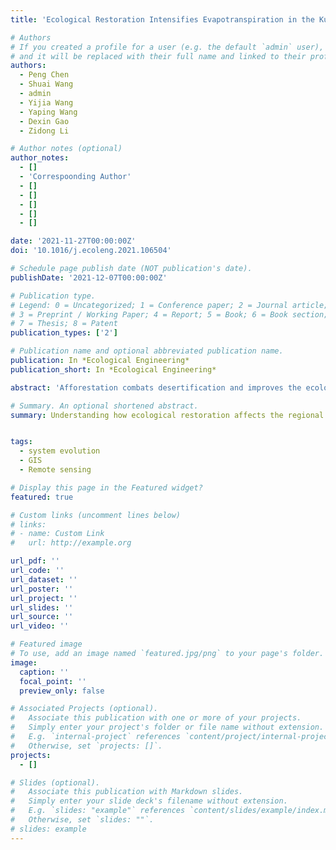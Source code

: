 ```yaml
---
title: 'Ecological Restoration Intensifies Evapotranspiration in the Kubuqi Desert'

# Authors
# If you created a profile for a user (e.g. the default `admin` user), write the username (folder name) here
# and it will be replaced with their full name and linked to their profile.
authors:
  - Peng Chen
  - Shuai Wang
  - admin
  - Yijia Wang
  - Yaping Wang
  - Dexin Gao
  - Zidong Li

# Author notes (optional)
author_notes:
  - []
  - 'Correspoonding Author'
  - []
  - []
  - []
  - []
  - []

date: '2021-11-27T00:00:00Z'
doi: '10.1016/j.ecoleng.2021.106504'

# Schedule page publish date (NOT publication's date).
publishDate: '2021-12-07T00:00:00Z'

# Publication type.
# Legend: 0 = Uncategorized; 1 = Conference paper; 2 = Journal article;
# 3 = Preprint / Working Paper; 4 = Report; 5 = Book; 6 = Book section;
# 7 = Thesis; 8 = Patent
publication_types: ['2']

# Publication name and optional abbreviated publication name.
publication: In *Ecological Engineering*
publication_short: In *Ecological Engineering*

abstract: 'Afforestation combats desertification and improves the ecological environment but leads to huge consumptionof water resources. Understanding how ecological restoration affects the regional water balance is important for scientific desertification management. Using remote sensing satellite images and meteorological data, we analyzed the impacts of ecological restoration on water resources in the Kubuqi Desert during 1986–2017. Human activities accounted for 60.14% of the desertification reversal: annual average NDVI increased by 94%, the severe desertification area decreased by 30%, and the non-desertification area increased threefold. Vegetation restoration accounted for 70.96% of the evapotranspiration increase of 5.17 mm ⋅yr–1. However, precipitation could not support the increased water demand, which relied on replenishment from groundwater and Yellow River diversion. Therefore, to ensure water security in the Kubuqi, species that use less water should be used in future ecological restoration, and decision-makers should carefully consider the huge water consumption cost of ecological restoration.'

# Summary. An optional shortened abstract.
summary: Understanding how ecological restoration affects the regional water balance is important for scientific desertification management.  Using remote sensing satellite images and meteorological data, we analyzed the impacts of ecological restoration on water resources in the Kubuqi Desert during 1986–2017. 


tags:
  - system evolution
  - GIS
  - Remote sensing

# Display this page in the Featured widget?
featured: true

# Custom links (uncomment lines below)
# links:
# - name: Custom Link
#   url: http://example.org

url_pdf: ''
url_code: ''
url_dataset: ''
url_poster: ''
url_project: ''
url_slides: ''
url_source: ''
url_video: ''

# Featured image
# To use, add an image named `featured.jpg/png` to your page's folder.
image:
  caption: ''
  focal_point: ''
  preview_only: false

# Associated Projects (optional).
#   Associate this publication with one or more of your projects.
#   Simply enter your project's folder or file name without extension.
#   E.g. `internal-project` references `content/project/internal-project/index.md`.
#   Otherwise, set `projects: []`.
projects:
  - []

# Slides (optional).
#   Associate this publication with Markdown slides.
#   Simply enter your slide deck's filename without extension.
#   E.g. `slides: "example"` references `content/slides/example/index.md`.
#   Otherwise, set `slides: ""`.
# slides: example
---
```


<!-- {{% callout note %}}
Click the _Cite_ button above to demo the feature to enable visitors to import publication metadata into their reference management software.
{{% /callout %}}

{{% callout note %}}
Create your slides in Markdown - click the _Slides_ button to check out the example.
{{% /callout %}}

Supplementary notes can be added here, including [code, math, and images](https://wowchemy.com/docs/writing-markdown-latex/). -->
